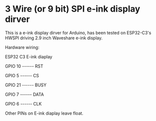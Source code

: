 # 3 Wire (or 9 bit) SPI e-ink display dirver
This is a e-ink display dirver for Arduino, has been tested on ESP32-C3's HWSPI driving 2.9 inch Waveshare e-ink display.

Hardware wiring:

ESP32 C3          E-ink diaplay

GPIO 10   ------  RST

GPIO 5    ------  CS

GPIO 21   ------  BUSY

GPIO 7    ------  DATA

GPIO 6    ------  CLK

Other PINs on E-ink diaplay leave float.
